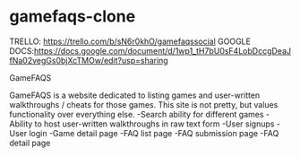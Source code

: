 # gamefaqs-clone
TRELLO: https://trello.com/b/sN6r0khO/gamefaqssocial
GOOGLE DOCS:https://docs.google.com/document/d/1wp1_tH7bU0sF4LobDccgDeaJfNa02vegGs0bjXcTMOw/edit?usp=sharing

GameFAQS

GameFAQS is a website dedicated to listing games and user-written walkthroughs / cheats for those games. This site is not pretty, but values functionality over everything else.
-Search ability for different games
-Ability to host user-written walkthroughs in raw text form
-User signups
-User login
-Game detail page
-FAQ list page
-FAQ submission page
-FAQ detail page
